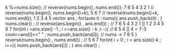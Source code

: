 k %=nums.size();
// reverse(nums.begin(), nums.end()); 7 6 5 4 3 2 1
// reverse(nums.begin(), nums.begin()+k);  5 6 7
// reverse(nums.begin()+k, nums.end()); 1 2 3 4 5
vector<int>  ans ;
for(auto it :  nums){
ans.push_back(it) ;
}
nums.clear() ;
// reverse(ans.begin() , ans.end()) ; // 7 6 5 4 3 2 1 || 1 2 3 4 5 6 7
for(int i =ans.size() -1  ; i >=ans.size() - k ;i--){ // 6  5 4 || 4 = 7-3
cout<<ans[i]<<" " ;
nums.push_back(ans[i]); // nums -> 7 6 5
}
reverse(nums.begin() , nums.end()) ; // 5 6 7
for(int i = 0 ; i < ans.size()-k ; i++){
nums.push_back(ans[i]) ;
}
ans.clear() ;